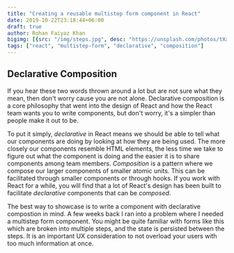 ```yaml
---
title: "Creating a reusable multistep form component in React"
date: 2019-10-22T23:18:44+06:00
draft: true
author: Rohan Faiyaz Khan
bigimg: [{src: "/img/steps.jpg", desc: "https://unsplash.com/photos/tXxyqjaXvRs"}]
tags: ["react", "multistep-form", "declarative", "composition"]
---
```


## Declarative Composition

If you hear these two words thrown around a lot but are not sure what they mean, then don't worry cause you are not alone. Declarative composition is a core philosophy that went into the design of React and how the React team wants you to write components, but don't worry, it's a simpler than people make it out to be.

To put it simply, _declarative_ in React means we should be able to tell what our components are doing by looking at how they are being used. The more closely our components resemble HTML elements, the less time we take to figure out what the component is doing and the easier it is to share components among team members. _Composition_ is a pattern where we compose our larger components of smaller atomic units. This can be facilitated through smaller components or through hooks. If you work with React for a while, you will find that a lot of React's design has been built to facilitate _declarative_ components that can be _composed_.

The best way to showcase is to write a component with declarative compostion in mind. A few weeks back I ran into a problem where I needed a multistep form component. You might be quite familiar with forms like this which are broken into multiple steps, and the state is persisted between the steps. It is an important UX consideration to not overload your users with too much information at once. 
